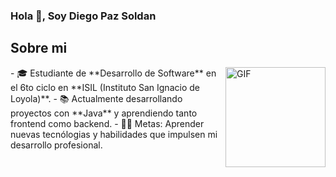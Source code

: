 
### Hola 👋, Soy Diego Paz Soldan

## Sobre mi

<img align="right" alt="GIF" height="160px" src="https://c.tenor.com/GN73MKBawZYAAAAi/busy-cute.gif" />
- 🎓 Estudiante de **Desarrollo de Software** en el 6to ciclo en **ISIL (Instituto San Ignacio de Loyola)**.  
- 📚 Actualmente desarrollando proyectos con **Java** y aprendiendo tanto frontend como backend.
- 💪🏼 Metas: Aprender nuevas tecnólogias y habilidades que impulsen mi desarrollo profesional.

